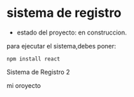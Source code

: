 <h1>sistema de registro</h1>

- estado del proyecto: en construccion.
  
para ejecutar el sistema,debes poner:

```npm install react```

Sistema de Registro 2

mi oroyecto
